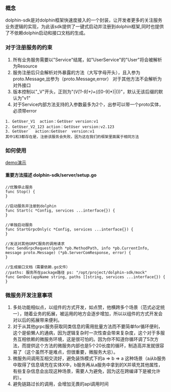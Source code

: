 ### 概念
dolphin-sdk是对dolphin框架快速度接入的一个封装，让开发者更多的关注服务业务逻辑的实现，为此该sdk提供了一键式启动并注册到dolphin框架,同时也提供了不依赖dolphin启动和接口文档的生成。

### 对于注册服务的约束
1. 所有业务服务需要以"Service"结尾，如"UserService"的"User"将会被解析为Resource
2. 服务注册后只会解析对外暴露的方法（大写字母开头），且入参为proto.Message,出参为（proto.Message,error）
    对于其他方法不会解析为对外接口
3. 版本控制以"_V"开头，正则为"(_V[1-9]+)+((_[0-9]*)|())"，默认无该后缀的默认为"v1"
4. 对于Service内部方法支持的入参数最多为2个，出参可以带一个proto实体，必须带error
 ```
 1. GetUser_V1  action：GetUser version:v1
 2. GetUser_V2_123 action：GetUser version:v2.123
 3. GetUser   action:GetUser  version:v1
 其中1和3都存在是，注册该服务会失败，因为这在我们的框架里面属于相同方法
 ```
### 如何使用
[demo演示](./example)

#### 重要方法描述 dolphin-sdk/server/setup.go
```
//优雅停止服务
func Stop() {
}

//启动服务并注册到dolphin
func Start(c *Config, services ...interface{}) {
}

//单独启动服务
func StartGrpcOnly(c *Config, services ...interface{}) {
}

//发送对其他GRPC服务的调用请求
func SendGrpcRequest(path *pb.MethodPath, info *pb.CurrentInfo, message proto.Message) (*pb.ServerComResponse, error) {
}

//生成接口文档（需要依赖.go文件）
//paths: 服务所在package路径 ps: "/opt/project/dolphin-sdk/mock"
func GenDoc(appName string, paths []string, services ...interface{}) {
}
```

### 微服务开发注意事项
1. 多处功能相似点，以组件的方式开发，如点赞，他横跨多个场景（范式必定统一），随着业务的拓展，被运用的地方会逐步增加，所以以组件的方式开发会对以后的拓展带来便利。
2. 对于从其他grpc服务获取同类信息的需用批量方法而不要简单for循环便利，这个是偷懒人的通病，因为逻辑复杂时一次性查会带来复杂度，这个对于多服务互相依赖的微服务环境，这是很可怕的。因为你不知道你循环调了5次方法，而提供这个方法的微服务内部也是5个20长度的循环，制造高并发就很容易了（这个虽然不是难点，但很重要，微服务大忌）。
3. 微服务间调用互相交流好，避免装饰模式下的a => b => a 这种场景（a从b服务中取得了信息填充在实体X中，b服务再从a服务中拿到的X并填充其他属性，有些复杂信息会出现这种场景，需要人为避免，因为这在跨编译下是被允许的）。
4. 避免链路过长的调用，会增加无畏的api调用时间
